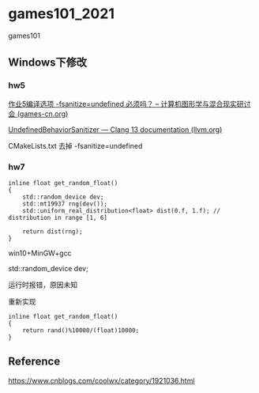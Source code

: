 # games101_2021
games101





## Windows下修改

### hw5

[作业5编译选项 -fsanitize=undefined 必须吗？ – 计算机图形学与混合现实研讨会 (games-cn.org)](http://games-cn.org/forums/topic/作业5编译选项-fsanitizeundefined-必须吗？/)

[UndefinedBehaviorSanitizer — Clang 13 documentation (llvm.org)](https://clang.llvm.org/docs/UndefinedBehaviorSanitizer.html)

CMakeLists.txt 去掉 -fsanitize=undefined



### hw7

```
inline float get_random_float()
{
    std::random_device dev;
    std::mt19937 rng(dev());
    std::uniform_real_distribution<float> dist(0.f, 1.f); // distribution in range [1, 6]

    return dist(rng);
}
```

win10+MinGW+gcc 

std::random_device dev;

运行时报错，原因未知

重新实现

```
inline float get_random_float()
{
    return rand()%10000/(float)10000;
}
```


## Reference
https://www.cnblogs.com/coolwx/category/1921036.html
